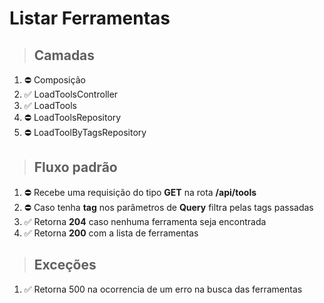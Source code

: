 # **Listar Ferramentas**

> ## Camadas
1. ⛔ Composição
1. ✅ LoadToolsController
1. ✅ LoadTools
1. ⛔ LoadToolsRepository
1. ⛔ LoadToolByTagsRepository

> ## Fluxo padrão
1. ⛔ Recebe uma requisição do tipo **GET** na rota **/api/tools**
1. ⛔ Caso tenha **tag** nos parâmetros de **Query** filtra pelas tags passadas
1. ✅ Retorna **204** caso nenhuma ferramenta seja encontrada
1. ✅ Retorna **200** com a lista de ferramentas

> ## Exceções
1. ✅ Retorna 500 na ocorrencia de um erro na busca das ferramentas